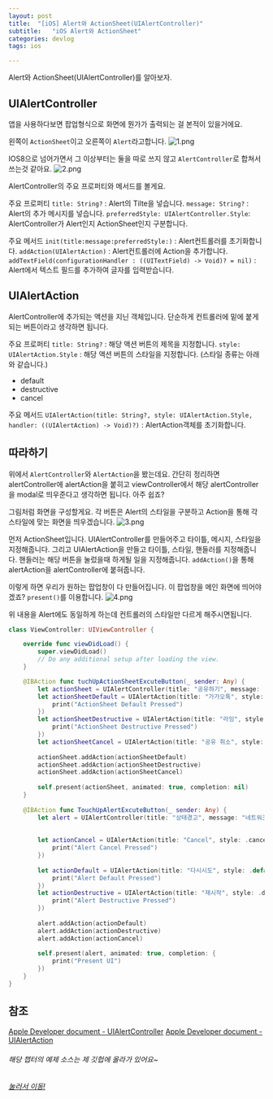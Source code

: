 ```yaml
---
layout: post
title:  "[iOS] Alert와 ActionSheet(UIAlertController)"
subtitle:   "iOS Alert와 ActionSheet"
categories: devlog
tags: ios

---
```


Alert와 ActionSheet(UIAlertController)를 알아보자.


## UIAlertController
앱을 사용하다보면 팝업형식으로 화면에 뭔가가 출력되는 걸 본적이 있을거에요.

왼쪽이 `ActionSheet`이고 오른쪽이 `Alert`라고합니다.
![1.png](https://MinominoDomino.github.io/assets/img/ios/UIAlertController/1.png)

IOS8으로 넘어가면서 그 이상부터는 둘을 따로 쓰지 않고 `AlertController`로 합쳐서 쓰는것 같아요.
![2.png](https://MinominoDomino.github.io/assets/img/ios/UIAlertController/2.png)

AlertController의 주요 프로퍼티와 메서드를 볼게요.

주요 프로퍼티
`title: String?` : Alert의 Tilte을 넣습니다.
`message: String?` : Alert의 추가 메시지를 넣습니다.
`preferredStyle: UIAlertController.Style`: AlertController가 Alert인지 ActionSheet인지 구분합니다.

주요 메서드
`init(title:message:preferredStyle:)` : Alert컨트롤러를 초기화합니다.
`addAction(UIAlertAction)` : Alert컨트롤러에 Action을 추가합니다.
`addTextField(configurationHandler : ((UITextField) -> Void)? = nil)` : Alert에서 텍스트 필드를 추가하여 글자를 입력받습니다.

## UIAlertAction
AlertController에 추가되는 액션을 지닌 객체입니다. 
단순하게 컨트롤러에 밑에 붙게되는 버튼이라고 생각하면 됩니다. 

주요 프로퍼티
`title: String?` : 해당 액션 버튼의 제목을 지정합니다.
`style: UIAlertAction.Style` : 해당 액션 버튼의 스타일을 지정합니다. (스타일 종류는 아래와 같습니다.)
 - default
 - destructive
 - cancel

주요 메서드
 `UIAlertAction(title: String?, style: UIAlertAction.Style, handler: ((UIAlertAction) -> Void)?)` : AlertAction객체를 초기화합니다.
 
## 따라하기
위에서 `AlertController`와 `AlertAction`을 봤는데요.
간단히 정리하면 alertController에 alertAction을 붙히고 viewController에서 해당 alertController을 modal로 띄우준다고 생각하면 됩니다. 아주 쉽죠?

그림처럼 화면을 구성할게요.
각 버튼은 Alert의 스타일을 구분하고 Action을 통해 각 스타일에 맞는 화면을 띄우겠습니다.
![3.png](https://MinominoDomino.github.io/assets/img/ios/UIAlertController/3.png)

먼저 ActionSheet입니다.
UIAlertController를 만들어주고 타이틀, 메시지, 스타일을 지정해줍니다.
그리고 UIAlertAction을 만들고  타이틀, 스타일, 핸들러를 지정해줍니다.
핸들러는 해당 버튼을 눌렀을때 하게될 일을 지정해줍니다.
`addAction()`을 통해 alertAction을 alertController에 붙혀줍니다.

이렇게 하면 우리가 원하는 팝업창이 다 만들어집니다.
이 팝업창을 메인 화면에 띄어야 겠죠?
`present()`를 이용합니다.
![4.png](https://MinominoDomino.github.io/assets/img/ios/UIAlertController/4.png)

위 내용을 Alert에도 동일하게 하는데 컨트롤러의 스타일만 다르게 해주시면됩니다.

```swift
class ViewController: UIViewController {

    override func viewDidLoad() {
        super.viewDidLoad()
        // Do any additional setup after loading the view.
    }

    @IBAction func tuchUpActionSheetExcuteButton(_ sender: Any) {
        let actionSheet = UIAlertController(title: "공유하기", message: "어디로 공유할까요?", preferredStyle: .actionSheet)
        let actionSheetDefault = UIAlertAction(title: "가가오톡", style: .default, handler: { (action) in
            print("ActionSheet Default Pressed")
        })
        let actionSheetDestructive = UIAlertAction(title: "라잉", style: .destructive, handler: { (action) in
            print("ActionSheet Destructive Pressed")
        })
        let actionSheetCancel = UIAlertAction(title: "공유 취소", style: .cancel, handler: nil)
        
        actionSheet.addAction(actionSheetDefault)
        actionSheet.addAction(actionSheetDestructive)
        actionSheet.addAction(actionSheetCancel)
        
        self.present(actionSheet, animated: true, completion: nil)
    }
    
    @IBAction func TouchUpAlertExcuteButton(_ sender: Any) {
        let alert = UIAlertController(title: "상태경고", message: "네트워크가 불안정합니다.", preferredStyle: .alert)
        
        
        let actionCancel = UIAlertAction(title: "Cancel", style: .cancel, handler: { (ACTION) in
            print("Alert Cancel Pressed")
        })
        
        let actionDefault = UIAlertAction(title: "다시시도", style: .default, handler: { (action) in
            print("Alert Default Pressed")
        })
        let actionDestructive = UIAlertAction(title: "재시작", style: .destructive, handler: {(action) in
            print("Alert Destructive Pressed")
        })
        
        alert.addAction(actionDefault)
        alert.addAction(actionDestructive)
        alert.addAction(actionCancel)
        
        self.present(alert, animated: true, completion: {
            print("Present UI")
        })
    }
}
```

## 참조
[Apple Developer document - UIAlertController](https://developer.apple.com/documentation/uikit/uialertcontroller)
[Apple Developer document - UIAlertAction](https://developer.apple.com/documentation/uikit/uialertaction)


###### 해당 챕터의 예제 소스는 제 깃헙에 올라가 있어요~
###### [눌러서 이동!](https://github.com/MinominoDomino/ios-sample-store)

